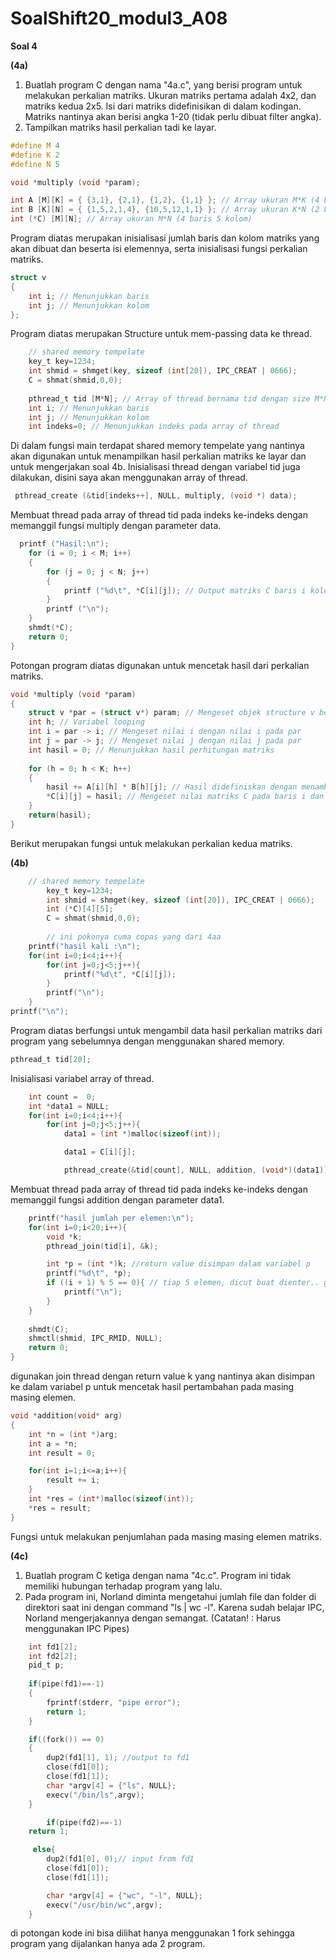 # SoalShift20_modul3_A08

**Soal 4**

**(4a)**
1. Buatlah program C dengan nama "4a.c", yang berisi program untuk melakukan perkalian matriks.
Ukuran matriks pertama adalah 4x2, dan matriks kedua 2x5. Isi dari matriks didefinisikan di
dalam kodingan. Matriks nantinya akan berisi angka 1-20 (tidak perlu dibuat filter angka).
2. Tampilkan matriks hasil perkalian tadi ke layar.

```c
#define M 4
#define K 2
#define N 5

void *multiply (void *param);

int A [M][K] = { {3,1}, {2,1}, {1,2}, {1,1} }; // Array ukuran M*K (4 baris 2 kolom)
int B [K][N] = { {1,5,2,1,4}, {10,5,12,1,1} }; // Array ukuran K*N (2 baris 5 kolom)
int (*C) [M][N]; // Array ukuran M*N (4 baris 5 kolom)
```

Program diatas merupakan inisialisasi jumlah baris dan kolom matriks yang akan dibuat
dan beserta isi elemennya, serta inisialisasi fungsi perkalian matriks.

```c
struct v
{
    int i; // Menunjukkan baris
    int j; // Menunjukkan kolom
};
```

Program diatas merupakan Structure untuk mem-passing data ke thread.

```c
    // shared memory tempelate
    key_t key=1234;
    int shmid = shmget(key, sizeof (int[20]), IPC_CREAT | 0666);
    C = shmat(shmid,0,0);
    
    pthread_t tid [M*N]; // Array of thread bernama tid dengan size M*N = 4*5
    int i; // Menunjukkan baris
    int j; // Menunjukkan kolom
    int indeks=0; // Menunjukkan indeks pada array of thread
```

Di dalam fungsi main terdapat shared memory tempelate yang nantinya
akan digunakan untuk menampilkan hasil perkalian matriks ke layar
dan untuk mengerjakan soal 4b. 
Inisialisasi thread dengan variabel tid juga dilakukan, disini
saya akan menggunakan array of thread.

```c
 pthread_create (&tid[indeks++], NULL, multiply, (void *) data);
```

Membuat thread pada array of thread tid pada indeks ke-indeks 
dengan memanggil fungsi multiply dengan parameter data.

```c
  printf ("Hasil:\n");
    for (i = 0; i < M; i++)
    {
        for (j = 0; j < N; j++)
        {
            printf ("%d\t", *C[i][j]); // Output matriks C baris i kolom j
        }
        printf ("\n");
    }
    shmdt(*C);
    return 0;
}
```

Potongan program diatas digunakan untuk mencetak hasil dari perkalian matriks.

```c
void *multiply (void *param)
{
    struct v *par = (struct v*) param; // Mengeset objek structure v bernama par dengan param
    int h; // Variabel looping
    int i = par -> i; // Mengeset nilai i dengan nilai i pada par
    int j = par -> j; // Mengeset nilai j dengan nilai j pada par
    int hasil = 0; // Menunjukkan hasil perhitungan matriks
    
    for (h = 0; h < K; h++)
    {
        hasil += A[i][h] * B[h][j]; // Hasil didefiniskan dengan menambahkan semua hasil perkalian baris i kolom h dengan baris h kolom j
        *C[i][j] = hasil; // Mengeset nilai matriks C pada baris i dan kolom j dengan hasil
    }
    return(hasil);
}
```

Berikut merupakan fungsi untuk melakukan perkalian kedua matriks.



**(4b)**

```c
	// shared memory tempelate
		key_t key=1234;
		int shmid = shmget(key, sizeof (int[20]), IPC_CREAT | 0666);
		int (*C)[4][5];
		C = shmat(shmid,0,0);
    
    	// ini pokonya cuma copas yang dari 4aa
	printf("hasil kali :\n");
    for(int i=0;i<4;i++){
        for(int j=0;j<5;j++){
            printf("%d\t", *C[i][j]);
        }
        printf("\n");
    }
printf("\n");
```
Program diatas berfungsi untuk mengambil data hasil perkalian matriks
dari program yang sebelumnya dengan menggunakan shared memory.

```c
pthread_t tid[20];
```
Inisialisasi variabel array of thread.

```c
    int count =  0;
    int *data1 = NULL;
    for(int i=0;i<4;i++){
        for(int j=0;j<5;j++){
            data1 = (int *)malloc(sizeof(int));

            data1 = C[i][j];

            pthread_create(&tid[count], NULL, addition, (void*)(data1));
```

Membuat thread pada array of thread tid pada indeks ke-indeks 
dengan memanggil fungsi addition dengan parameter data1.

```c
	printf("hasil jumlah per elemen:\n");
    for(int i=0;i<20;i++){
        void *k;
        pthread_join(tid[i], &k); 

        int *p = (int *)k; //return value disimpan dalam variabel p
        printf("%d\t", *p);
        if ((i + 1) % 5 == 0){ // tiap 5 elemen, dicut buat dienter.. gitu pokoknya
            printf("\n");
        }
    }
    
    shmdt(C);
    shmctl(shmid, IPC_RMID, NULL);
    return 0;
}
```

digunakan join thread dengan return value k yang nantinya akan
disimpan ke dalam variabel p untuk mencetak hasil pertambahan
pada masing masing elemen.

```c
void *addition(void* arg) 
{ 
    int *n = (int *)arg;
    int a = *n;
    int result = 0;

    for(int i=1;i<=a;i++){
        result += i;
    }
    int *res = (int*)malloc(sizeof(int));
    *res = result;
}
```

Fungsi untuk melakukan penjumlahan pada masing masing elemen matriks.


**(4c)**
1. Buatlah program C ketiga dengan nama "4c.c". 
Program ini tidak memiliki hubungan terhadap program yang lalu. 
2. Pada program ini, Norland diminta mengetahui jumlah file dan 
folder di direktori saat ini dengan command "ls | wc -l". Karena sudah 
belajar IPC, Norland mengerjakannya dengan semangat. (Catatan! : Harus menggunakan IPC Pipes) 

```c
	int fd1[2];
	int fd2[2];
	pid_t p; 
	
	if(pipe(fd1)==-1)
	{
		fprintf(stderr, "pipe error");
		return 1;
	}

	if((fork()) == 0)
	{
        dup2(fd1[1], 1); //output to fd1
        close(fd1[0]);
        close(fd1[1]);
        char *argv[4] = {"ls", NULL};
        execv("/bin/ls",argv);
	} 

    	if(pipe(fd2)==-1)
	return 1;

   	 else{
        dup2(fd1[0], 0);// input from fd1
        close(fd1[0]);
        close(fd1[1]);

        char *argv[4] = {"wc", "-l", NULL};
        execv("/usr/bin/wc",argv);
    }

```
di potongan kode ini bisa dilihat hanya menggunakan 1 fork sehingga
program yang dijalankan hanya ada 2 program.


